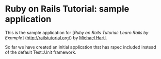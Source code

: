 # Ruby on Rails Tutorial: sample application

This is the sample application for 
[*Ruby on Rails Tutorial: Learn Rails by Example*] (http://railstutorial.org/)
by [Michael Hartl](http://michaelhartl.com/).

So far we have created an initial application that has rspec included instead of the default Test::Unit framework. 

